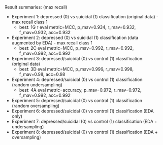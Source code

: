 Result summaries: (max recall)
- Experiment 1: depressed (0) vs suicidal (1) classification (original data) - max recall class 1
	- best: 1G
		r
		eval metric=MCC, p_mav=0.934, r_mav=0.932, f_mav=0.932, acc=0.932
- Experiment 2: depressed (0) vs suicidal (1) classification (data augmented by EDA) - max recall class 1
	- best: 2C
		eval metric=MCC, p_mav=0.992, r_mav=0.992, f_mav=0.992, acc=0.992
- Experiment 3: depressed/suicidal (0) vs control (1) classification (original data)
	- best: 3D
		eval metric=MCC, p_mav=0.996, r_mav=0.998, f_mav=0.98, acc=0.98
- Experiment 4: depressed/suicidal (0) vs control (1) classification (random undersampling)
	- best: 4A
		eval metric=accuracy, p_mav=0.972, r_mav=0.972, f_mav=0.992, acc=0.992
- Experiment 5: depressed/suicidal (0) vs control (1) classification (random oversampling) 
- Experiment 6: depressed/suicidal (0) vs control (1) classification (EDA only)
- Experiment 7: depressed/suicidal (0) vs control (1) classification (EDA + undersampling)
- Experiment 8: depressed/suicidal (0) vs control (1) classification (EDA + oversampling)
